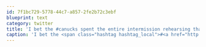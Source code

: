 ```yaml
---
id: 7f1bc729-5778-44c7-a857-2fe2b72c3ebf
blueprint: text
category: twitter
title: 'I bet the #canucks spent the entire intermission rehearsing that move over and over'
caption: 'I bet the <span class="hashtag hashtag_local">#<a href="http://tweettemp.darylchymko.ca/?tag=canucks">canucks</a> spent the entire intermission rehearsing that move over and over'
---
```

